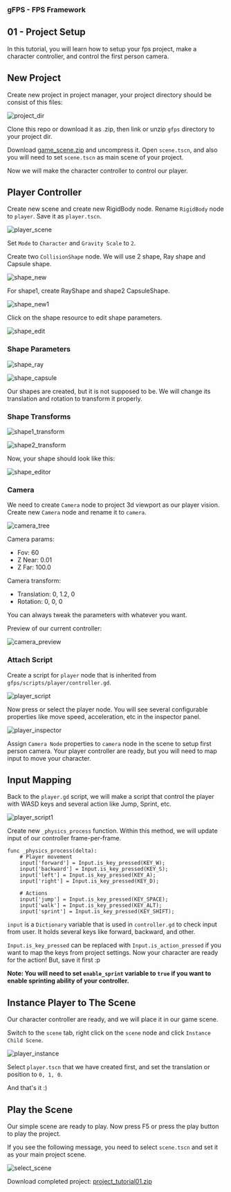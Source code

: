 ### gFPS - FPS Framework
## 01 - Project Setup

In this tutorial, you will learn how to setup your fps project, make a character controller, and control the first person camera.

## New Project

Create new project in project manager, your project directory should be consist of this files:

![project_dir](resources/project_dir.png?raw=true)

Clone this repo or download it as .zip, then link or unzip `gfps` directory to your project dir.

Download [game_scene.zip](resources/game_scene.zip?raw=true) and uncompress it. Open `scene.tscn`, and also you will need to set `scene.tscn` as main scene of your project.

Now we will make the character controller to control our player.

## Player Controller

Create new scene and create new RigidBody node. Rename `RigidBody` node to `player`. Save it as `player.tscn`.

![player_scene](resources/player_scene.png?raw=true)

Set `Mode` to `Character` and `Gravity Scale` to `2`.

Create two `CollisionShape` node. We will use 2 shape, Ray shape and Capsule shape.

![shape_new](resources/shape_new.png?raw=true)

For shape1, create RayShape and shape2 CapsuleShape.

![shape_new1](resources/shape_new1.png?raw=true)

Click on the shape resource to edit shape parameters.

![shape_edit](resources/shape_edit.png?raw=true)

### Shape Parameters

![shape_ray](resources/shape_ray.png?raw=true)

![shape_capsule](resources/shape_capsule.png?raw=true)

Our shapes are created, but it is not supposed to be. We will change its translation and rotation to transform it properly.

### Shape Transforms

![shape1_transform](resources/shape1_transform.png?raw=true)

![shape2_transform](resources/shape2_transform.png?raw=true)

Now, your shape should look like this:

![shape_editor](resources/shape_editor.png?raw=true)

### Camera

We need to create `Camera` node to project 3d viewport as our player vision. Create new `Camera` node and rename it to `camera`.

![camera_tree](resources/camera_tree.png?raw=true)

Camera params:

- Fov: 60
- Z Near: 0.01
- Z Far: 100.0

Camera transform:

- Translation: 0, 1.2, 0
- Rotation: 0, 0, 0

You can always tweak the parameters with whatever you want.

Preview of our current controller:

![camera_preview](resources/camera_preview.png?raw=true)

### Attach Script

Create a script for `player` node that is inherited from `gfps/scripts/player/controller.gd`.

![player_script](resources/player_script.png?raw=true)

Now press or select the player node. You will see several configurable properties like move speed, acceleration, etc in the inspector panel.

![player_inspector](resources/player_inspector.png?raw=true)

Assign `Camera Node` properties to `camera` node in the scene to setup first person camera. Your player controller are ready, but you will need to map input to move your character.

## Input Mapping

Back to the `player.gd` script, we will make a script that control the player with WASD keys and several action like Jump, Sprint, etc.

![player_script1](resources/player_script1.png?raw=true)

Create new `_physics_process` function. Within this method, we will update input of our controller frame-per-frame.

```
func _physics_process(delta):
	# Player movement
	input['forward'] = Input.is_key_pressed(KEY_W);
	input['backward'] = Input.is_key_pressed(KEY_S);
	input['left'] = Input.is_key_pressed(KEY_A);
	input['right'] = Input.is_key_pressed(KEY_D);
	
	# Actions
	input['jump'] = Input.is_key_pressed(KEY_SPACE);
	input['walk'] = Input.is_key_pressed(KEY_ALT);
	input['sprint'] = Input.is_key_pressed(KEY_SHIFT);
```

`input` is a `Dictionary` variable that is used in `controller.gd` to check input from user. It holds several keys like forward, backward, and other.

`Input.is_key_pressed` can be replaced with `Input.is_action_pressed` if you want to map the keys from project settings. Now your character are ready for the action! But, save it first :p

**Note: You will need to set `enable_sprint` variable to `true` if you want to enable sprinting ability of your controller.**

## Instance Player to The Scene

Our character controller are ready, and we will place it in our game scene.

Switch to the `scene` tab, right click on the `scene` node and click `Instance Child Scene`.

![player_instance](resources/player_instance.png?raw=true)

Select `player.tscn` that we have created first, and set the translation or position to `0, 1, 0`.

And that's it :)

## Play the Scene

Our simple scene are ready to play. Now press F5 or press the play button to play the project.

If you see the following message, you need to select `scene.tscn` and set it as your main project scene.

![select_scene](resources/select_scene.png?raw=true)

Download completed project: [project_tutorial01.zip](project_tutorial01.zip?raw=true)
